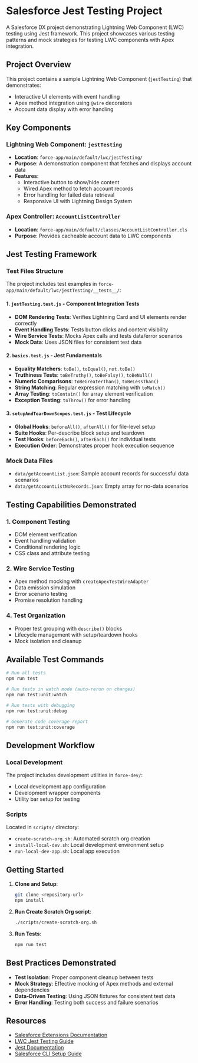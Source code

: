 # Salesforce Jest Testing Project

A Salesforce DX project demonstrating Lightning Web Component (LWC) testing using Jest framework. This project showcases various testing patterns and mock strategies for testing LWC components with Apex integration.

## Project Overview

This project contains a sample Lightning Web Component (`jestTesting`) that demonstrates:

- Interactive UI elements with event handling
- Apex method integration using `@wire` decorators
- Account data display with error handling

## Key Components

### Lightning Web Component: `jestTesting`

- **Location**: `force-app/main/default/lwc/jestTesting/`
- **Purpose**: A demonstration component that fetches and displays account data
- **Features**:
  - Interactive button to show/hide content
  - Wired Apex method to fetch account records
  - Error handling for failed data retrieval
  - Responsive UI with Lightning Design System

### Apex Controller: `AccountListController`

- **Location**: `force-app/main/default/classes/AccountListController.cls`
- **Purpose**: Provides cacheable account data to LWC components

## Jest Testing Framework

### Test Files Structure

The project includes test examples in `force-app/main/default/lwc/jestTesting/__tests__/`:

#### 1. `jestTesting.test.js` - Component Integration Tests

- **DOM Rendering Tests**: Verifies Lightning Card and UI elements render correctly
- **Event Handling Tests**: Tests button clicks and content visibility
- **Wire Service Tests**: Mocks Apex calls and tests data/error scenarios
- **Mock Data**: Uses JSON files for consistent test data

#### 2. `basics.test.js` - Jest Fundamentals

- **Equality Matchers**: `toBe()`, `toEqual()`, `not.toBe()`
- **Truthiness Tests**: `toBeTruthy()`, `toBeFalsy()`, `toBeNull()`
- **Numeric Comparisons**: `toBeGreaterThan()`, `toBeLessThan()`
- **String Matching**: Regular expression matching with `toMatch()`
- **Array Testing**: `toContain()` for array element verification
- **Exception Testing**: `toThrow()` for error handling

#### 3. `setupAndTearDownScopes.test.js` - Test Lifecycle

- **Global Hooks**: `beforeAll()`, `afterAll()` for file-level setup
- **Suite Hooks**: Per-describe block setup and teardown
- **Test Hooks**: `beforeEach()`, `afterEach()` for individual tests
- **Execution Order**: Demonstrates proper hook execution sequence

### Mock Data Files

- `data/getAccountList.json`: Sample account records for successful data scenarios
- `data/getAccountListNoRecords.json`: Empty array for no-data scenarios

## Testing Capabilities Demonstrated

### 1. Component Testing

- DOM element verification
- Event handling validation
- Conditional rendering logic
- CSS class and attribute testing

### 2. Wire Service Testing

- Apex method mocking with `createApexTestWireAdapter`
- Data emission simulation
- Error scenario testing
- Promise resolution handling

### 4. Test Organization

- Proper test grouping with `describe()` blocks
- Lifecycle management with setup/teardown hooks
- Mock isolation and cleanup

## Available Test Commands

```bash
# Run all tests
npm run test

# Run tests in watch mode (auto-rerun on changes)
npm run test:unit:watch

# Run tests with debugging
npm run test:unit:debug

# Generate code coverage report
npm run test:unit:coverage
```

## Development Workflow

### Local Development

The project includes development utilities in `force-dev/`:

- Local development app configuration
- Development wrapper components
- Utility bar setup for testing

### Scripts

Located in `scripts/` directory:

- `create-scratch-org.sh`: Automated scratch org creation
- `install-local-dev.sh`: Local development environment setup
- `run-local-dev-app.sh`: Local app execution

## Getting Started

1. **Clone and Setup**:

   ```bash
   git clone <repository-url>
   npm install
   ```

2. **Run Create Scratch Org script**:

   ```bash
   ./scripts/create-scratch-org.sh
   ```

3. **Run Tests**:

   ```bash
   npm run test
   ```

## Best Practices Demonstrated

- **Test Isolation**: Proper component cleanup between tests
- **Mock Strategy**: Effective mocking of Apex methods and external dependencies
- **Data-Driven Testing**: Using JSON fixtures for consistent test data
- **Error Handling**: Testing both success and failure scenarios

## Resources

- [Salesforce Extensions Documentation](https://developer.salesforce.com/tools/vscode/)
- [LWC Jest Testing Guide](https://developer.salesforce.com/docs/component-library/documentation/en/lwc/lwc.testing)
- [Jest Documentation](https://jestjs.io/docs/getting-started)
- [Salesforce CLI Setup Guide](https://developer.salesforce.com/docs/atlas.en-us.sfdx_setup.meta/sfdx_setup/sfdx_setup_intro.htm)
